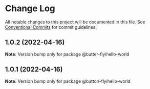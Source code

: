# Change Log

All notable changes to this project will be documented in this file.
See [Conventional Commits](https://conventionalcommits.org) for commit guidelines.

## 1.0.2 (2022-04-16)

**Note:** Version bump only for package @butter-fly/hello-world





## 1.0.1 (2022-04-16)

**Note:** Version bump only for package @button-fly/hello-world

